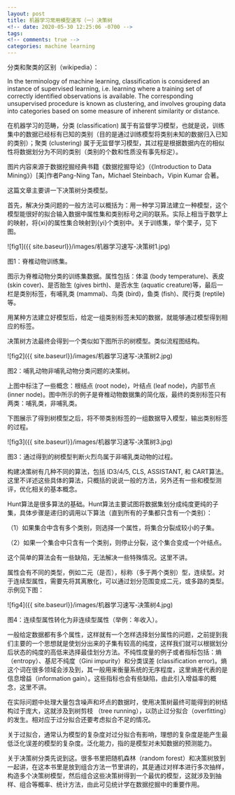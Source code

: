 ```yaml
---
layout: post
title: 机器学习常用模型速写（一）决策树
<!-- date: 2020-05-30 12:25:06 -0700 -->
tags: 
<!-- comments: true -->
categories: machine learning
---
```


分类和聚类的区别（wikipedia）：

In the terminology of machine learning, classification is considered an instance of supervised learning, i.e. learning where a training set of correctly identified observations is available. The corresponding unsupervised procedure is known as clustering, and involves grouping data into categories based on some measure of inherent similarity or distance.

在机器学习的范畴，分类 (classification) 属于有监督学习模型，也就是说，训练集中的数据已经标有已知的类别（目的是通过训练模型将类别未知的数据归入已知的类别）；聚类 (clustering) 属于无监督学习模型，其过程是根据数据内在的相似性将数据划分为不同的类别（类别的个数和性质没有事先标定）。

图片内容来源于数据挖掘经典书籍《数据挖掘导论》（《Introduction to Data Mining》）[美]作者Pang-Ning Tan，Michael Steinbach，Vipin Kumar 合著。

这篇文章主要讲一下决策树分类模型。

首先，解决分类问题的一般方法可以概括为：用一种学习算法建立一种模型，这个模型能很好的拟合输入数据中属性集和类别标号之间的联系。实际上相当于数学上的映射，将{xi}的属性集合映射到{yi}个类别中。关于训练集，举个栗子，见下图。

![fig1]({{ site.baseurl}}/images/机器学习速写-决策树1.jpg)

图1：脊椎动物训练集。

图示为脊椎动物分类的训练集数据。属性包括：体温 (body temperature)、表皮 (skin cover)、是否胎生 (gives birth)、是否水生 (aquatic creature)等，最后一栏是类别标签，有哺乳类 (mammal)、鸟类 (bird)，鱼类 (fish)、爬行类 (reptile)等。

用某种方法建立好模型后，给定一组类别标签未知的数据，就能够通过模型得到相应的标签。

决策树方法最终会得到一个类似如下图所示的树模型。类似流程图结构。

![fig2]({{ site.baseurl}}/images/机器学习速写-决策树2.jpg)

图2：哺乳动物非哺乳动物分类问题的决策树。

上图中标注了一些概念：根结点 (root node)，叶结点 (leaf node)，内部节点 (inner node)。图中所示的例子是脊椎动物数据集的简化版，最终的类别标签只有两类：哺乳类，非哺乳类。

下图展示了得到树模型之后，将不带类别标签的一组数据导入模型，输出类别标签的过程。

![fig3]({{ site.baseurl}}/images/机器学习速写-决策树3.jpg)

图3：通过得到的树模型判断火烈鸟属于非哺乳类动物的过程。

构建决策树有几种不同的算法，包括 ID3/4/5, CLS, ASSISTANT, 和 CART算法。这里不详述这些具体的算法，只概括的说说一般的方法，另外还有一些和模型测评，优化相关的基本概念。

Hunt算法是很多算法的基础。Hunt算法主要试图将数据集划分成纯度更纯的子集，具体步骤是递归的调用以下算法（直到所有的子集都只含有一个类别）：

（1）如果集合中含有多个类别，则选择一个属性，将集合分裂成较小的子集。

（2）如果一个集合中只含有一个类别，则停止分裂，这个集合变成一个叶结点。

这个简单的算法会有一些缺陷，无法解决一些特殊情况。这里不讲。

属性会有不同的类型，例如二元（是否），标称（多于两个类别）型，连续型。对于连续型属性，需要先将其离散化，可以通过划分范围变成二元，或多路的类型。示例见下图：

![fig4]({{ site.baseurl}}/images/机器学习速写-决策树4.jpg)

图4：连续型属性转化为非连续型属性（举例：年收入）。

一般给定数据都有多个属性，这样就有一个怎样选择划分属性的问题，之前提到我们主要的一个思想就是使划分出来的子集有较高的纯度，这样我们就可以根据划分后状态的纯度的高低来选择最佳划分方法。不纯性度量的例子或者指标包括：熵（entropy）、基尼不纯度（Gini impurity）和分类误差 (classification error)。熵这个词在很多领域会涉及到，其一般用来衡量系统的无序程度，这里熵差代表的是信息增益（information gain）。这些指标也会有些缺陷，由此引入增益率的概念，这里不讲。

在实际问题中处理大量包含噪声和坏点的数据时，使用决策树最终可能得到的树结构过于庞大，这就涉及到树剪枝 （tree running），以防止过分拟合（overfitting）的发生。相对应于过分拟合还要考虑拟合不足的情况。

关于过拟合，通常认为模型的复杂度对过分拟合有影响，理想的复杂度是能产生最低泛化误差的模型的复杂度。泛化能力，指的是模型对未知数据的预测能力。

关于决策树分类先说到这。很多书里把随机森林（random forest）和决策树放到一起讲，在这本书里是放到组合方法一节里讲的，其是通过对样本进行多次抽样，构造多个决策树模型，然后组合这些决策树得到一个最优的模型，这就涉及到抽样、组合等概率、统计方法，由此可见统计学在数据挖掘中的重要作用。



